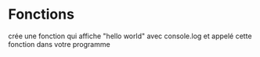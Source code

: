# Fonctions

crée une fonction qui affiche "hello world" avec console.log et appelé cette fonction dans votre programme